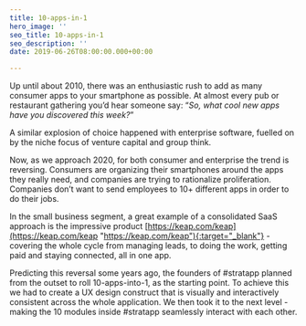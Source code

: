 ```yaml
---
title: 10-apps-in-1
hero_image: ''
seo_title: 10-apps-in-1
seo_description: ''
date: 2019-06-26T08:00:00.000+00:00

---
```

Up until about 2010, there was an enthusiastic rush to add as many consumer apps to your smartphone as possible. At almost every pub or restaurant gathering you’d hear someone say: “_So, what cool new apps have you discovered this week?_”

A similar explosion of choice happened with enterprise software, fuelled on by the niche focus of venture capital and group think.

Now, as we approach 2020, for both consumer and enterprise the trend is reversing. Consumers are organizing their smartphones around the apps they really need, and companies are trying to rationalize proliferation. Companies don’t want to send employees to 10+ different apps in order to do their jobs.

In the small business segment, a great example of a consolidated SaaS approach is the impressive product [https://keap.com/keap](https://keap.com/keap "https://keap.com/keap"){:target="_blank"} - covering the whole cycle from managing leads, to doing the work, getting paid and staying connected, all in one app.

Predicting this reversal some years ago, the founders of #stratapp planned from the outset to roll 10-apps-into-1, as the starting point. To achieve this we had to create a UX design construct that is visually and interactively consistent across the whole application. We then took it to the next level - making the 10 modules inside #stratapp seamlessly interact with each other.